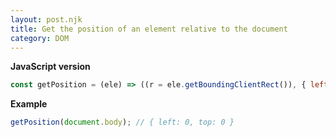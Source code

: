 ```yaml
---
layout: post.njk
title: Get the position of an element relative to the document
category: DOM
---
```


**JavaScript version**

```js
const getPosition = (ele) => ((r = ele.getBoundingClientRect()), { left: r.left + window.scrollX, top: r.top + window.scrollY });
```

**Example**

```js
getPosition(document.body); // { left: 0, top: 0 }
```

